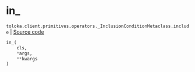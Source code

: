 # in_
`toloka.client.primitives.operators._InclusionConditionMetaclass.include` | [Source code](https://github.com/Toloka/toloka-kit/blob/v1.2.2/src/client/primitives/operators.py#L107)

```python
in_(
    cls,
    *args,
    **kwargs
)
```

